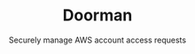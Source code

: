 <h1 align="center">Doorman</h1>

<p align="center">
 Securely manage AWS account access requests
</p>
